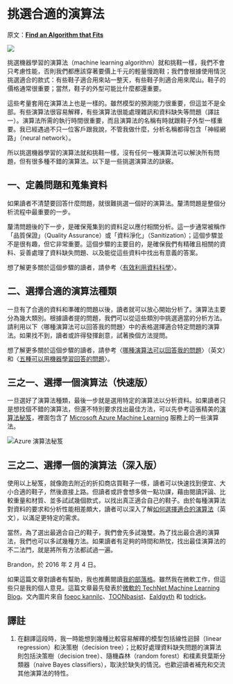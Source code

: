 # 挑選合適的演算法

原文：[**Find an Algorithm that Fits**](https://brohrer.github.io/find_the_right_algorithm.html)

![](https://brohrer.github.io/images/shoes.jpg)

挑選機器學習的演算法（machine learning algorithm）就和挑鞋一樣，我們不會只考慮性能，否則我們都應該穿著要價上千元的輕量慢跑鞋；我們會根據使用情況挑選適合的款式：有些鞋子適合用來站一整天，有些鞋子則適合用來爬山。鞋子的價格通常很重要；當然，鞋子的外型可能比什麼都還重要。

這些考量套用在演算法上也是一樣的。雖然模型的預測能力很重要，但這並不是全部。有些演算法很容易解釋，有些演算法很能處理雜訊和資料缺失等問題（譯註一）。演算法所需的執行時間很重要，而且演算法的名稱有時就跟鞋子外型一樣重要。我已經遇過不只一位客戶跟我說，不管我做什麼，分析名稱都得包含「神經網路」（neural network）。

所以挑選機器學習的演算法就和挑鞋一樣，沒有任何一種演算法可以解決所有問題，但有很多種不錯的演算法。以下是一些挑選演算法的訣竅。

## 一、定義問題和蒐集資料

如果讀者不清楚要回答什麼問題，就很難挑選一個好的演算法。釐清問題是整個分析流程中最重要的一步。

釐清問題後的下一步，是確保蒐集到的資料足以應付相關分析。這一步通常被稱作「品質保證」（Quality Assurance）或「資料淨化」（Sanitization）；這個步驟並不是很有趣，但它非常重要。這個步驟的主要目的，是確保我們有精確且相關的資料、妥善處理了資料缺失問題、以及能從這些資料中找出有意義的答案。

想了解更多關於這個步驟的讀者，請參考〈[有效利用資料科學](../using_data/make_data_science_work_for_you.md)〉。

## 二、選擇合適的演算法種類

一旦有了合適的資料和準確的問題以後，讀者就可以放心開始分析了。演算法主要分為幾大類別。根據讀者提的問題，我們可以從這些類別中挑選適當的分析方法。請利用以下〈哪種演算法可以回答我的問題〉中的表格選擇適合特定問題的演算法。如果找不到，讀者或許得發揮創意，試著換個方法提問。

想了解更多關於這個步驟的讀者，請參考〈[哪種演算法可以回答我的問題](https://blogs.technet.microsoft.com/machinelearning/2015/09/01/which-algorithm-family-can-answer-my-question/)〉（英文）和〈[五種可以用機器學習回答的問題](../using_machine_learning/five_questions_data_science_answers.md)〉。

## 三之一、選擇一個演算法（快速版）

一旦選好了演算法種類，最後一步就是選用特定的演算法以分析資料。如果讀者只是想找個不錯的演算法，但還不特別要求找出最佳方法，可以先參考這張精美的[演算法秘笈](https://azure.microsoft.com/en-us/documentation/articles/machine-learning-algorithm-cheat-sheet/)，裡面包含了 [Microsoft Azure Machine Learning](https://studio.azureml.net/) 服務上的一些演算法。

![](https://brohrer.github.io/images/cheat_sheet.png "Azure 演算法秘笈")

## 三之二、選擇一個的演算法（深入版）

使用以上秘笈，就像跑去附近的折扣商店買鞋子一樣，讀者可以快速找到便宜、大小合適的鞋子，然後直接上路。但讀者或許會想多做一點功課，藉由閱讀評論、比較重量和材質、並多試試幾個款式，以找出真正適合自己的鞋子。由於每種演算法對資料的要求和分析性能相差頗大，讀者可以深入了解[如何選擇適合的演算法](https://azure.microsoft.com/en-us/documentation/articles/machine-learning-algorithm-choice/)（英文），以滿足更特定的需求。

當然，為了選出最適合自己的鞋子，我們會先多試幾雙。為了找出最合適的演算法，我們也可以多試幾種方法。如果讀者有足夠的時間和熱忱，找出最佳演算法的不二法門，就是將所有方法都試過一遍。

Brandon，於 2016 年 2 月 4 日。

如果這篇文章對讀者有幫助，我也推薦閱讀[我的部落格](https://brohrer.github.io/blog.html)。雖然我在微軟工作，但這些只是我的個人意見。這篇文章最先發表於[微軟的 TechNet Machine Learning Blog](https://blogs.technet.microsoft.com/machinelearning/2015/09/22/how-to-find-an-algorithm-that-fit)。文內圖片來自 [foeoc kannilc](https://www.flickr.com/photos/foeock/7892970836)、[TOONbasist](http://toonbasist.deviantart.com/art/converse-shoes-196298018)、[Ealdgyth](https://commons.wikimedia.org/wiki/File:Paddockboots.jpg) 和 [todrick](https://commons.wikimedia.org/wiki/File:Five_Ten_Anasazi_Verde.jpg)。

## 譯註

1. 在翻譯這段時，我一時能想到幾種比較容易解釋的模型包括線性迴歸（linear regression）和決策樹（decision tree）；比較好處理資料缺失問題的演算法則包括決策樹（decision tree）、隨機森林（random forest）和樸素貝葉斯分類器（naive Bayes classifiers），取決於缺失的情況。也歡迎讀者補充和交流其他演算法的特性。

